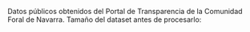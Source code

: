 Datos públicos obtenidos del Portal de Transparencia de la Comunidad Foral de Navarra.
Tamaño del dataset antes de procesarlo: 
